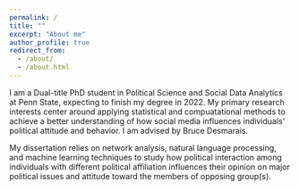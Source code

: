 ```yaml
---
permalink: /
title: ""
excerpt: "About me"
author_profile: true
redirect_from: 
  - /about/
  - /about.html
---
```


I am a Dual-title PhD student in Political Science and Social Data Analytics at Penn State, expecting to finish my degree in 2022. My primary research interests center around applying statistical and compuatational methods to achieve a better understanding of how social media influences individuals' political attitude and behavior. I am advised by Bruce Desmarais.

My dissertation relies on network analysis, natural language processing, and machine learning techniques to study how political interaction among individuals with different political affiliation influences their opinion on major political issues and attitude toward the members of opposing group(s).



